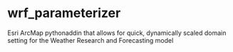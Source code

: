 wrf_parameterizer
=================

Esri ArcMap pythonaddin that allows for quick, dynamically scaled domain setting for the Weather Research and Forecasting model
